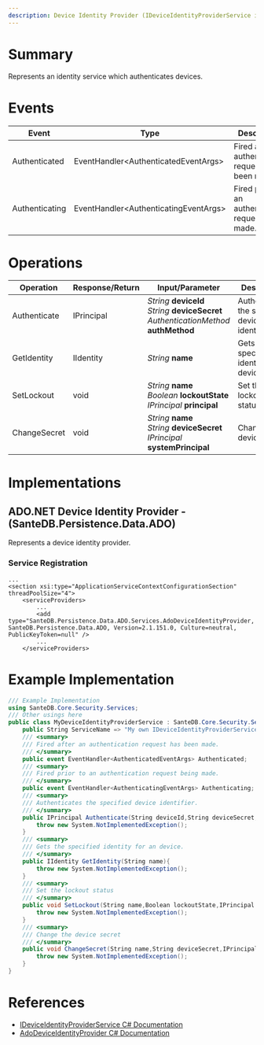 ```yaml
---
description: Device Identity Provider (IDeviceIdentityProviderService in SanteDB.Core.Api)
---
```


# Summary
Represents an identity service which authenticates devices.

# Events

|Event|Type|Description|
|-|-|-|
|Authenticated|EventHandler&lt;AuthenticatedEventArgs>|Fired after an authentication request has been made.|
|Authenticating|EventHandler&lt;AuthenticatingEventArgs>|Fired prior to an authentication request being made.|

# Operations

|Operation|Response/Return|Input/Parameter|Description|
|-|-|-|-|
|Authenticate|IPrincipal|*String* **deviceId**<br/>*String* **deviceSecret**<br/>*AuthenticationMethod* **authMethod**|Authenticates the specified device identifier.|
|GetIdentity|IIdentity|*String* **name**|Gets the specified identity for an device.|
|SetLockout|void|*String* **name**<br/>*Boolean* **lockoutState**<br/>*IPrincipal* **principal**|Set the lockout status|
|ChangeSecret|void|*String* **name**<br/>*String* **deviceSecret**<br/>*IPrincipal* **systemPrincipal**|Change the device secret|

# Implementations


## ADO.NET Device Identity Provider - (SanteDB.Persistence.Data.ADO)
Represents a device identity provider.

### Service Registration
```markup
...
<section xsi:type="ApplicationServiceContextConfigurationSection" threadPoolSize="4">
	<serviceProviders>
		...
		<add type="SanteDB.Persistence.Data.ADO.Services.AdoDeviceIdentityProvider, SanteDB.Persistence.Data.ADO, Version=2.1.151.0, Culture=neutral, PublicKeyToken=null" />
		...
	</serviceProviders>
```
# Example Implementation
```csharp
/// Example Implementation
using SanteDB.Core.Security.Services;
/// Other usings here
public class MyDeviceIdentityProviderService : SanteDB.Core.Security.Services.IDeviceIdentityProviderService { 
	public String ServiceName => "My own IDeviceIdentityProviderService service";
	/// <summary>
	/// Fired after an authentication request has been made.
	/// </summary>
	public event EventHandler<AuthenticatedEventArgs> Authenticated;
	/// <summary>
	/// Fired prior to an authentication request being made.
	/// </summary>
	public event EventHandler<AuthenticatingEventArgs> Authenticating;
	/// <summary>
	/// Authenticates the specified device identifier.
	/// </summary>
	public IPrincipal Authenticate(String deviceId,String deviceSecret,AuthenticationMethod authMethod){
		throw new System.NotImplementedException();
	}
	/// <summary>
	/// Gets the specified identity for an device.
	/// </summary>
	public IIdentity GetIdentity(String name){
		throw new System.NotImplementedException();
	}
	/// <summary>
	/// Set the lockout status
	/// </summary>
	public void SetLockout(String name,Boolean lockoutState,IPrincipal principal){
		throw new System.NotImplementedException();
	}
	/// <summary>
	/// Change the device secret
	/// </summary>
	public void ChangeSecret(String name,String deviceSecret,IPrincipal systemPrincipal){
		throw new System.NotImplementedException();
	}
}
```

# References

* [IDeviceIdentityProviderService C# Documentation](http://santesuite.org/assets/doc/net/html/T_SanteDB_Core_Security_Services_IDeviceIdentityProviderService.htm)
* [AdoDeviceIdentityProvider C# Documentation](http://santesuite.org/assets/doc/net/html/T_SanteDB_Persistence_Data_ADO_Services_AdoDeviceIdentityProvider.htm)

